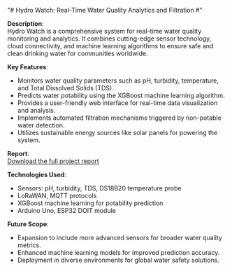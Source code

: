 "# Hydro Watch: Real-Time Water Quality Analytics and Filtration #" 

**Description**:  
Hydro Watch is a comprehensive system for real-time water quality monitoring and analytics. It combines cutting-edge sensor technology, cloud connectivity, and machine learning algorithms to ensure safe and clean drinking water for communities worldwide.

**Key Features**:
- Monitors water quality parameters such as pH, turbidity, temperature, and Total Dissolved Solids (TDS).
- Predicts water potability using the XGBoost machine learning algorithm.
- Provides a user-friendly web interface for real-time data visualization and analysis.
- Implements automated filtration mechanisms triggered by non-potable water detection.
- Utilizes sustainable energy sources like solar panels for powering the system.

**Report**:  
[Download the full project report](./HydroWatch/HydroWatch_Report.pdf)

**Technologies Used**:
- Sensors: pH, turbidity, TDS, DS18B20 temperature probe
- LoRaWAN, MQTT protocols
- XGBoost machine learning for potability prediction
- Arduino Uno, ESP32 DOIT module

**Future Scope**:
- Expansion to include more advanced sensors for broader water quality metrics.
- Enhanced machine learning models for improved prediction accuracy.
- Deployment in diverse environments for global water safety solutions.
